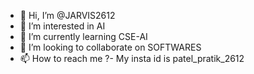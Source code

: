 - 👋 Hi, I’m @JARVIS2612
- 👀 I’m interested in AI
- 🌱 I’m currently learning CSE-AI 
- 💞️ I’m looking to collaborate on SOFTWARES 
- 📫 How to reach me ?- My insta id is patel_pratik_2612

<!---
JARVIS2612/JARVIS2612 is a ✨ special ✨ repository because its `README.md` (this file) appears on your GitHub profile.
You can click the Preview link to take a look at your changes.
--->

